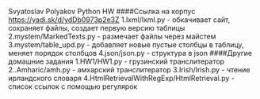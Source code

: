 Svyatoslav Polyakov
Python HW
####Ссылка на корпус https://yadi.sk/d/ydDb0973p2e3Z
1.lxml/lxml.py - обкачивает сайт, сохраняет файлы, создает первую версию таблицы
2.mystem/MarkedTexts.py - размечает файлы через майстем
3.mystem/table_upd.py - добавляет новые пустые столбцы в таблицу, меняет порядок столбцов
4.json/json.py - структура в json
####Другие домашние задания
1.HW1/HW1.py - грузинский транслитератор
2..Amharic/amh.py - амхарский транслитератор
3.Irish/Irish.py - чтение ирландского словаря
4.HtmlRetrievalWithRegExp/HtmlRetrieval.py - список ссылок с помощью регулярок